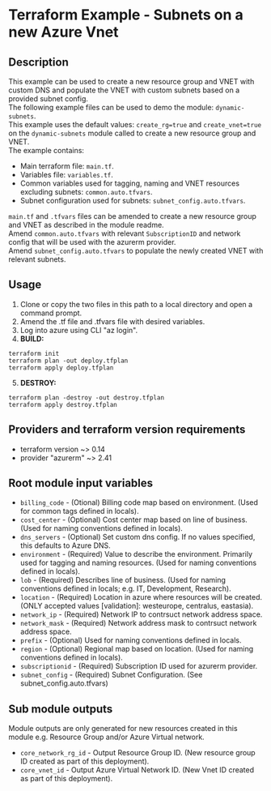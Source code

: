 # Terraform Example - Subnets on a new Azure Vnet

## Description

This example can be used to create a new resource group and VNET with custom DNS and populate the VNET with custom subnets based on a provided subnet config.  
The following example files can be used to demo the module: `dynamic-subnets`.  
This example uses the default values: `create_rg=true` and `create_vnet=true` on the `dynamic-subnets` module called to create a new resource group and VNET.  
The example contains:  

- Main terraform file: `main.tf`.
- Variables file: `variables.tf`.
- Common variables used for tagging, naming and VNET resources excluding subnets: `common.auto.tfvars`.
- Subnet configuration used for subnets: `subnet_config.auto.tfvars`.

`main.tf` and `.tfvars` files can be amended to create a new resource group and VNET as described in the module readme.  
Amend `common.auto.tfvars` with relevant `SubscriptionID` and network config that will be used with the azurerm provider.  
Amend `subnet_config.auto.tfvars` to populate the newly created VNET with relevant subnets.  

## Usage

1. Clone or copy the two files in this path to a local directory and open a command prompt.
2. Amend the .tf file and .tfvars file with desired variables.
3. Log into azure using CLI "az login".
4. **BUILD:**
```
terraform init
terraform plan -out deploy.tfplan
terraform apply deploy.tfplan
```

5. **DESTROY:**
```
terraform plan -destroy -out destroy.tfplan
terraform apply destroy.tfplan
```

## Providers and terraform version requirements
  
- terraform version ~> 0.14
- provider "azurerm" ~> 2.41
  
## Root module input variables
  
- `billing_code` - (Otional) Billing code map based on environment. (Used for common tags defined in locals).
- `cost_center` - (Optional) Cost center map based on line of business. (Used for naming conventions defined in locals).
- `dns_servers` - (Optional) Set custom dns config. If no values specified, this defaults to Azure DNS.
- `environment` - (Required) Value to describe the environment. Primarily used for tagging and naming resources. (Used for naming conventions defined in locals).
- `lob` - (Required) Describes line of business. (Used for naming conventions defined in locals; e.g. IT, Development, Research).
- `location` - (Required) Location in azure where resources will be created. (ONLY accepted values [validation]: westeurope, centralus, eastasia).
- `network_ip` - (Required) Network IP to contrsuct network address space.
- `network_mask` - (Required) Network address mask to contrsuct network address space.
- `prefix` - (Optional) Used for naming conventions defined in locals.
- `region` - (Optional) Regional map based on location. (Used for naming conventions defined in locals).
- `subscriptionid` - (Required) Subscription ID used for azurerm provider.
- `subnet_config` - (Required) Subnet Configuration. (See subnet_config.auto.tfvars)

## Sub module outputs

Module outputs are only generated for new resources created in this module e.g. Resource Group and/or Azure Virtual network.  

- `core_network_rg_id` - Output Resource Group ID. (New resource group ID created as part of this deployment).
- `core_vnet_id` -  Output Azure Virtual Network ID. (New Vnet ID created as part of this deployment).
